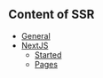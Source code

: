 ## Content of SSR

- [General](https://github.com/ridvandmrc/Self-Learning/tree/main/ssr/generalSSR)
- [NextJS](https://github.com/ridvandmrc/Self-Learning/tree/main/ssr/nextJs)
  - [Started](https://github.com/ridvandmrc/Self-Learning/tree/main/ssr/nextJs/getStarted)
  - [Pages](https://github.com/ridvandmrc/Self-Learning/tree/main/ssr/nextJs/pages)
